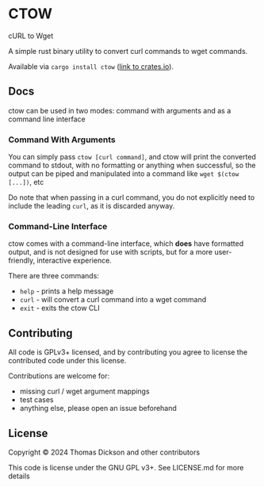 # CTOW

cURL to Wget

A simple rust binary utility to convert curl commands to wget commands.

Available via `cargo install ctow` ([link to crates.io](https://crates.io/crates/ctow)).

## Docs

ctow can be used in two modes: command with arguments and as a command line interface

### Command With Arguments

You can simply pass `ctow [curl command]`, and ctow will print the converted command to stdout, with no formatting or anything when successful, so the output can be piped and manipulated into a command like `wget $(ctow [...])`, etc

Do note that when passing in a curl command, you do not explicitly need to include the leading `curl`, as it is discarded anyway.

### Command-Line Interface

ctow comes with a command-line interface, which **does** have formatted output, and is not designed for use with scripts, but for a more user-friendly, interactive experience.  

There are three commands:

- `help` - prints a help message
- `curl` - will convert a curl command into a wget command
- `exit` - exits the ctow CLI

## Contributing

All code is GPLv3+ licensed, and by contributing you agree to license the contributed code under this license.

Contributions are welcome for:

- missing curl / wget argument mappings
- test cases
- anything else, please open an issue beforehand

## License

Copyright © 2024 Thomas Dickson and other contributors

This code is license under the GNU GPL v3+. See LICENSE.md for more details
